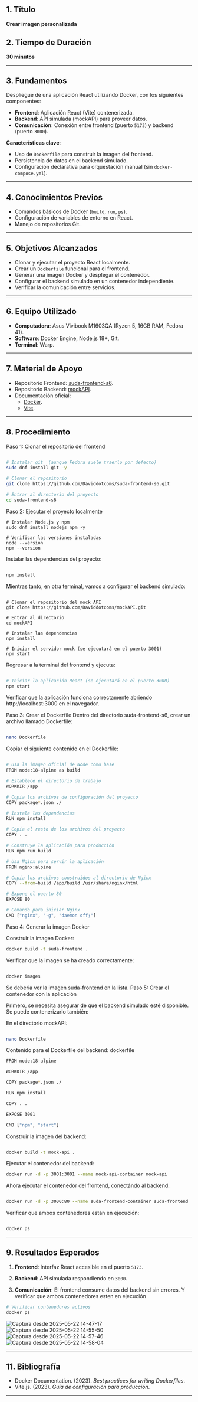 

## **1. Título**  
**Crear imagen personalizada**  

## **2. Tiempo de Duración**  
**30 minutos**  

---

## **3. Fundamentos**  
Despliegue de una aplicación React utilizando Docker, con los siguientes componentes:  
- **Frontend**: Aplicación React (Vite) contenerizada.  
- **Backend**: API simulada (mockAPI) para proveer datos.  
- **Comunicación**: Conexión entre frontend (puerto `5173`) y backend (puerto `3000`).  

**Características clave**:  
- Uso de `Dockerfile` para construir la imagen del frontend.  
- Persistencia de datos en el backend simulado.  
- Configuración declarativa para orquestación manual (sin `docker-compose.yml`).  

---

## **4. Conocimientos Previos**  
- Comandos básicos de Docker (`build`, `run`, `ps`).  
- Configuración de variables de entorno en React.  
- Manejo de repositorios Git.  

---

## **5. Objetivos Alcanzados**  
- Clonar y ejecutar el proyecto React localmente.  
- Crear un `Dockerfile` funcional para el frontend.  
- Generar una imagen Docker y desplegar el contenedor.  
- Configurar el backend simulado en un contenedor independiente.  
- Verificar la comunicación entre servicios.  

---

## **6. Equipo Utilizado**  
- **Computadora**: Asus Vivibook M1603QA (Ryzen 5, 16GB RAM, Fedora 41).  
- **Software**: Docker Engine, Node.js 18+, Git.  
- **Terminal**: Warp.  

---

## **7. Material de Apoyo**  
- Repositorio Frontend: [suda-frontend-s6](https://github.com/Daviddotcoms/suda-frontend-s6).  
- Repositorio Backend: [mockAPI](https://github.com/Daviddotcoms/mockAPI).  
- Documentación oficial:  
  - [Docker](https://docs.docker.com/).  
  - [Vite](https://vitejs.dev/).  

---

## **8. Procedimiento**  
Paso 1: Clonar el repositorio del frontend

```bash

# Instalar git  (aunque Fedora suele traerlo por defecto)
sudo dnf install git -y

# Clonar el repositorio
git clone https://github.com/Daviddotcoms/suda-frontend-s6.git

# Entrar al directorio del proyecto
cd suda-frontend-s6
```

Paso 2: Ejecutar el proyecto localmente
```
# Instalar Node.js y npm
sudo dnf install nodejs npm -y

# Verificar las versiones instaladas
node --version
npm --version
``` 

Instalar las dependencias del proyecto:

```bash

npm install
```

Mientras tanto, en otra terminal, vamos a configurar el backend simulado:

```

# Clonar el repositorio del mock API
git clone https://github.com/Daviddotcoms/mockAPI.git

# Entrar al directorio
cd mockAPI

# Instalar las dependencias
npm install

# Iniciar el servidor mock (se ejecutará en el puerto 3001)
npm start
```
 Regresar a la terminal del frontend y ejecuta:

```bash

# Iniciar la aplicación React (se ejecutará en el puerto 3000)
npm start
```
 Verificar que la aplicación funciona correctamente abriendo http://localhost:3000 en el navegador.

Paso 3: Crear el Dockerfile
Dentro del directorio suda-frontend-s6, crear un archivo llamado Dockerfile:

```bash

nano Dockerfile
```
 Copiar el siguiente contenido en el Dockerfile:

```bash

# Usa la imagen oficial de Node como base
FROM node:18-alpine as build

# Establece el directorio de trabajo
WORKDIR /app

# Copia los archivos de configuración del proyecto
COPY package*.json ./

# Instala las dependencias
RUN npm install

# Copia el resto de los archivos del proyecto
COPY . .

# Construye la aplicación para producción
RUN npm run build

# Usa Nginx para servir la aplicación
FROM nginx:alpine

# Copia los archivos construidos al directorio de Nginx
COPY --from=build /app/build /usr/share/nginx/html

# Expone el puerto 80
EXPOSE 80

# Comando para iniciar Nginx
CMD ["nginx", "-g", "daemon off;"]
```



Paso 4: Generar la imagen Docker

Construir la imagen Docker:

```bash
docker build -t suda-frontend .
```

 Verificar que la imagen se ha creado correctamente:

```bash

docker images
```

Se deberia  ver la imagen suda-frontend en la lista.
Paso 5: Crear el contenedor con la aplicación

Primero, se necesita asegurar de que el backend simulado esté disponible. Se puede  contenerizarlo también:

En el directorio mockAPI:
```bash

nano Dockerfile
```
Contenido para el Dockerfile del backend:
dockerfile
```bash
FROM node:18-alpine

WORKDIR /app

COPY package*.json ./

RUN npm install

COPY . .

EXPOSE 3001

CMD ["npm", "start"]
```

Construir la imagen del backend:
```bash

docker build -t mock-api .
```

Ejecutar el contenedor del backend:
```bash
docker run -d -p 3001:3001 --name mock-api-container mock-api
```

 Ahora ejecutar el contenedor del frontend, conectándo al backend:

```bash

docker run -d -p 3000:80 --name suda-frontend-container suda-frontend
```
 Verificar que ambos contenedores están en ejecución:

```bash

docker ps
```
- - -

## **9. Resultados Esperados**  
1. **Frontend**: Interfaz React accesible en el puerto `5173`.

2. **Backend**: API simulada respondiendo en `3000`.
  
3. **Comunicación**: El frontend consume datos del backend sin errores. Y verificar que ambos contenedores esten en ejecución


```bash
# Verificar contenedores activos
docker ps
```
  ![Captura desde 2025-05-22 14-47-17](https://github.com/user-attachments/assets/d59c8bc5-0b7c-4abb-855f-0448b8009980)
   ![Captura desde 2025-05-22 14-55-50](https://github.com/user-attachments/assets/c3585c20-7a6c-4666-ab92-9000066578f7)
   ![Captura desde 2025-05-22 14-57-46](https://github.com/user-attachments/assets/45a1cce6-07f7-48e9-b5d9-e3a1be14d2df)
   ![Captura desde 2025-05-22 14-58-04](https://github.com/user-attachments/assets/4fd2668a-a30e-4f6d-9884-94f77fc46427)

---



## **11. Bibliografía**  
- Docker Documentation. (2023). *Best practices for writing Dockerfiles*.  
- Vite.js. (2023). *Guía de configuración para producción*.  

---
